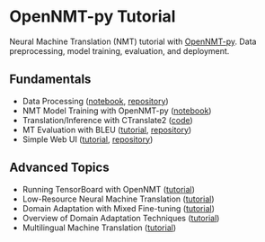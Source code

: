 # OpenNMT-py Tutorial
Neural Machine Translation (NMT) tutorial with [OpenNMT-py](https://github.com/ymoslem/OpenNMT-py). Data preprocessing, model training, evaluation, and deployment.

## Fundamentals
* Data Processing ([notebook](1-NMT-Data-Processing.ipynb), [repository](https://github.com/ymoslem/MT-Preparation))
* NMT Model Training with OpenNMT-py ([notebook](2-NMT-Training.ipynb))
* Translation/Inference with CTranslate2 ([code](https://gist.github.com/ymoslem/60e1d1dc44fe006f67e130b6ad703c4b))
* MT Evaluation with BLEU ([tutorial](https://blog.machinetranslation.io/compute-bleu-score/), [repository](https://github.com/ymoslem/MT-Evaluation))
* Simple Web UI ([tutorial](https://blog.machinetranslation.io/nmt-web-interface/), [repository](https://github.com/ymoslem/OpenNMT-Web-Interface))

## Advanced Topics
* Running TensorBoard with OpenNMT ([tutorial](https://blog.machinetranslation.io/TensorBoard/))
* Low-Resource Neural Machine Translation ([tutorial](https://blog.machinetranslation.io/low-resource-nmt/))
* Domain Adaptation with Mixed Fine-tuning ([tutorial](https://blog.machinetranslation.io/domain-adaptation-mixed-fine-tuning/))
* Overview of Domain Adaptation Techniques ([tutorial](https://amtaweb.org/wp-content/uploads/2020/11/NMTDomainAdaptationTechniques.pdf))
* Multilingual Machine Translation ([tutorial](https://blog.machinetranslation.io/multilingual-nmt/))
